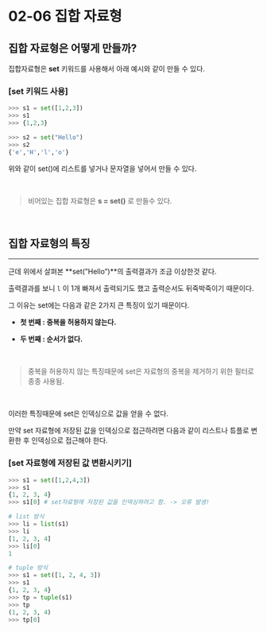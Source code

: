 # **02-06 집합 자료형** 

## **집합 자료형은 어떻게 만들까?**

집합자료형은 **set** 키워드를 사용해서 아래 예시와 같이 만들 수 있다.

### **[set 키워드 사용]**

```python
>>> s1 = set([1,2,3])
>>> s1 
>>> {1,2,3}

>>> s2 = set("Hello")
>>> s2 
{'e','H','l','o'}
```

위와 같이 set()에 리스트를 넣거나 문자열을 넣어서 만들 수 있다.

<br>

> 비어있는 집합 자료형은 **s = set()** 로 만들수 있다.
> 

<br>

## **집합 자료형의 특징**
---
근데 위에서 살펴본 **set(”Hello”)**의 출력결과가 조금 이상한것 같다.

출력결과를 보니 `l` 이 1개 빠져서 출력되기도 했고 출력순서도 뒤죽박죽이기 때문이다.

그 이유는 set에는 다음과 같은 2가지 큰 특징이 있기 때문이다.

- **첫 번째 : 중복을 허용하지 않는다.**

- **두 번째 : 순서가 없다.**

<br>

> 중복을 허용하지 않는 특징때문에 set은 자료형의 중복을 제거하기 위한 필터로 종종 사용됨.
> 

<br>

이러한 특징때문에 set은 인덱싱으로 값을 얻을 수 없다. 

만약 set 자료형에 저장된 값을 인덱싱으로 접근하려면 다음과 같이 리스트나 튜플로 변환한 후 인덱싱으로 접근해야 한다.

### **[set 자료형에 저장된 값 변환시키기]**

```python
>>> s1 = set([1,2,4,3])
>>> s1
{1, 2, 3, 4}
>>> s1[0] # set자료형에 저장된 값을 인덱싱하려고 함. -> 오류 발생!

# list 방식
>>> li = list(s1)
>>> li 
[1, 2, 3, 4]
>>> li[0]
1

# tuple 방식
>>> s1 = set([1, 2, 4, 3])
>>> s1
{1, 2, 3, 4}
>>> tp = tuple(s1)
>>> tp
(1, 2, 3, 4)
>>> tp[0]
```